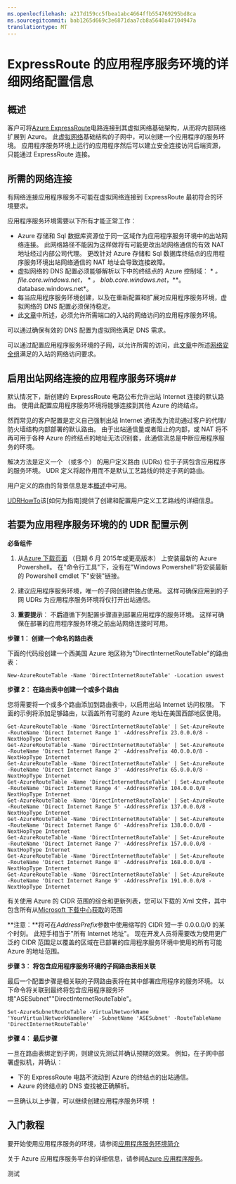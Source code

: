 ```yaml
---
ms.openlocfilehash: a217d159cc5fbea1abc4664ffb554769295bd8ca
ms.sourcegitcommit: bab1265d669c3e6871daa7cb8a5640a47104947a
translationtype: MT
---
```

<properties 
    pageTitle="使用快速通道的详细网络配置信息" 
    description="在虚拟的网络中运行的应用程序服务环境的详细网络配置信息连接到 ExpressRoute 电路。" 
    services="app-service\web" 
    documentationCenter="" 
    authors="stefsch" 
    manager="nirma" 
    editor=""/>

<tags 
    ms.service="app-service-web" 
    ms.workload="web" 
    ms.tgt_pltfrm="na" 
    ms.devlang="na" 
    ms.topic="article" 
    ms.date="06/30/2015" 
    ms.author="stefsch"/>   

# ExpressRoute 的应用程序服务环境的详细网络配置信息 

## 概述 ##
客户可将[Azure ExpressRoute][ExpressRoute]电路连接到其虚拟网络基础架构，从而将内部网络扩展到 Azure。  此[虚拟网络][virtualnetwork]基础结构的子网中，可以创建一个应用程序的服务环境。  应用程序服务环境上运行的应用程序然后可以建立安全连接访问后端资源，只能通过 ExpressRoute 连接。  

## 所需的网络连接 ##
有网络连接应用程序服务不可能在虚拟网络连接到 ExpressRoute 最初符合的环境要求。

应用程序服务环境需要以下所有才能正常工作︰


-  Azure 存储和 Sql 数据库资源位于同一区域作为应用程序服务环境中的出站网络连接。  此网络路径不能因为这样做将有可能更改出站网络通信的有效 NAT 地址经过内部公司代理。  更改针对 Azure 存储和 Sql 数据库终结点的应用程序服务环境出站网络通信的 NAT 地址会导致连接故障。
-  虚拟网络的 DNS 配置必须能够解析以下中的终结点的 Azure 控制域︰ * *。 file.core.windows.net*， * *。 blob.core.windows.net*，**。 database.windows.net*。
-  每当应用程序服务环境创建，以及在重新配置和扩展对应用程序服务环境，虚拟网络的 DNS 配置必须保持稳定。   
-  此[文章][requiredports]中所述，必须允许所需端口的入站的网络访问的应用程序服务环境。

可以通过确保有效的 DNS 配置为虚拟网络满足 DNS 需求。  

可以通过配置应用程序服务环境的子网，以允许所需的访问，此[文章][requiredports]中所述[网络安全组][NetworkSecurityGroups]满足的入站的网络访问要求。

## 启用出站网络连接的应用程序服务环境##
默认情况下，新创建的 ExpressRoute 电路公布允许出站 Internet 连接的默认路由。  使用此配置应用程序服务环境将能够连接到其他 Azure 的终结点。

然而常见的客户配置是定义自己强制出站 Internet 通讯改为流动通过客户的代理/防火墙结构内部部署的默认路由。  由于出站通信量或者阻止的内部，或 NAT 将不再可用于各种 Azure 的终结点的地址无法识别套，此通信流总是中断应用程序服务的环境。

解决方法是定义一个 （或多个） 的用户定义路由 (UDRs) 位于子网包含应用程序的服务环境。  UDR 定义将起作用而不是默认工艺路线的特定子网的路由。

用户定义的路由的背景信息是本[概述][UDROverview]中可用。  

[UDRHowTo]该[如何为指南]提供了创建和配置用户定义工艺路线的详细信息。

## 若要为应用程序服务环境的的 UDR 配置示例 ##

**必备组件**

1. 从[Azure 下载页面][AzureDownloads] （日期 6 月 2015年或更高版本） 上安装最新的 Azure Powershell。  在"命令行工具"下，没有在"Windows Powershell"将安装最新的 Powershell cmdlet 下"安装"链接。

2. 建议应用程序服务环境，唯一的子网创建供独占使用。  这样可确保应用到的子网 UDRs 为应用程序服务环境将仅打开出站通信。
3. **重要提示**︰ 不**后**遵循下列配置步骤直到部署应用程序的服务环境。  这样可确保在部署的应用程序服务环境之前出站网络连接时可用。

**步骤 1︰ 创建一个命名的路由表**

下面的代码段创建一个西美国 Azure 地区称为"DirectInternetRouteTable"的路由表︰

    New-AzureRouteTable -Name 'DirectInternetRouteTable' -Location uswest

**步骤 2︰ 在路由表中创建一个或多个路由**

您将需要将一个或多个路由添加到路由表中，以启用出站 Internet 访问权限。  下面的示例将添加足够路由，以涵盖所有可能的 Azure 地址在美国西部地区使用。

    Get-AzureRouteTable -Name 'DirectInternetRouteTable' | Set-AzureRoute -RouteName 'Direct Internet Range 1' -AddressPrefix 23.0.0.0/8 -NextHopType Internet
    Get-AzureRouteTable -Name 'DirectInternetRouteTable' | Set-AzureRoute -RouteName 'Direct Internet Range 2' -AddressPrefix 40.0.0.0/8 -NextHopType Internet
    Get-AzureRouteTable -Name 'DirectInternetRouteTable' | Set-AzureRoute -RouteName 'Direct Internet Range 3' -AddressPrefix 65.0.0.0/8 -NextHopType Internet
    Get-AzureRouteTable -Name 'DirectInternetRouteTable' | Set-AzureRoute -RouteName 'Direct Internet Range 4' -AddressPrefix 104.0.0.0/8 -NextHopType Internet
    Get-AzureRouteTable -Name 'DirectInternetRouteTable' | Set-AzureRoute -RouteName 'Direct Internet Range 5' -AddressPrefix 137.0.0.0/8 -NextHopType Internet
    Get-AzureRouteTable -Name 'DirectInternetRouteTable' | Set-AzureRoute -RouteName 'Direct Internet Range 6' -AddressPrefix 138.0.0.0/8 -NextHopType Internet
    Get-AzureRouteTable -Name 'DirectInternetRouteTable' | Set-AzureRoute -RouteName 'Direct Internet Range 7' -AddressPrefix 157.0.0.0/8 -NextHopType Internet
    Get-AzureRouteTable -Name 'DirectInternetRouteTable' | Set-AzureRoute -RouteName 'Direct Internet Range 8' -AddressPrefix 168.0.0.0/8 -NextHopType Internet
    Get-AzureRouteTable -Name 'DirectInternetRouteTable' | Set-AzureRoute -RouteName 'Direct Internet Range 9' -AddressPrefix 191.0.0.0/8 -NextHopType Internet


有关使用 Azure 的 CIDR 范围的综合和更新列表，您可以下载的 Xml 文件，其中包含所有从[Microsoft 下载中心获取][DownloadCenterAddressRanges]的范围 

**注意︰**将可在*AddressPrefix*参数中使用缩写的 CIDR 短一手 0.0.0.0/0 的某个时刻。  此短手相当于"所有 Internet 地址"。  现在开发人员将需要改为使用更广泛的 CIDR 范围足以覆盖的区域在已部署的应用程序服务环境中使用的所有可能 Azure 的地址范围。

**步骤 3︰ 将包含应用程序服务环境的子网路由表相关联**

最后一个配置步骤是相关联的子网路由表将在其中部署应用程序的服务环境。  以下命令将关联到最终将包含应用程序服务环境"ASESubnet""DirectInternetRouteTable"。

    Set-AzureSubnetRouteTable -VirtualNetworkName 'YourVirtualNetworkNameHere' -SubnetName 'ASESubnet' -RouteTableName 'DirectInternetRouteTable'


**步骤 4︰ 最后步骤**

一旦在路由表绑定到子网，则建议先测试并确认预期的效果。  例如，在子网中部署虚拟机，并确认︰


- 下的 ExpressRoute 电路不流动到 Azure 的终结点的出站通信。
- Azure 的终结点的 DNS 查找被正确解析。 

一旦确认以上步骤，可以继续创建应用程序服务环境 ！

## 入门教程

要开始使用应用程序服务的环境，请参阅[应用程序服务环境简介][IntroToAppServiceEnvironment]

关于 Azure 应用程序服务平台的详细信息，请参阅[Azure 应用程序服务][AzureAppService]。

<!-- LINKS -->
[virtualnetwork]: http://azure.microsoft.com/services/virtual-network/
[ExpressRoute]: http://azure.microsoft.com/services/expressroute/
[requiredports]: http://azure.microsoft.com/documentation/articles/app-service-app-service-environment-control-inbound-traffic/
[NetworkSecurityGroups]: http://azure.microsoft.com/documentation/articles/virtual-networks-nsg/
[UDROverview]: http://azure.microsoft.com/documentation/articles/virtual-networks-udr-overview/
[UDRHowTo]: http://azure.microsoft.com/documentation/articles/virtual-networks-udr-how-to/
[HowToCreateAnAppServiceEnvironment]: http://azure.microsoft.com/documentation/articles/app-service-web-how-to-create-an-app-service-environment/
[AzureDownloads]: http://azure.microsoft.com/en-us/downloads/ 
[DownloadCenterAddressRanges]: http://www.microsoft.com/download/details.aspx?id=41653  
[NetworkSecurityGroups]: https://azure.microsoft.com/documentation/articles/virtual-networks-nsg/
[AzureAppService]: http://azure.microsoft.com/documentation/articles/app-service-value-prop-what-is/
[IntroToAppServiceEnvironment]:  http://azure.microsoft.com/documentation/articles/app-service-app-service-environment-intro/
 

<!-- IMAGES -->

测试
